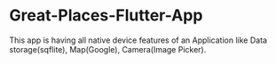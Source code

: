# Great-Places-Flutter-App
This app is having all native device features of an Application like Data storage(sqflite), Map(Google), Camera(Image Picker).
